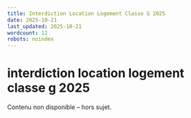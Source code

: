 ```yaml
---
title: Interdiction Location Logement Classe G 2025
date: 2025-10-21
last_updated: 2025-10-21
wordcount: 12
robots: noindex
---
```


# interdiction location logement classe g 2025

Contenu non disponible – hors sujet.